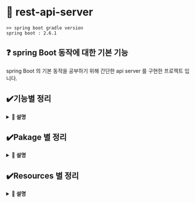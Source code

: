 # 📃 rest-api-server
```
>> spring boot gradle version
spring boot : 2.6.1
```
## ❓ spring Boot 동작에 대한 기본 기능
spring Boot 의 기본 동작을 공부하기 위해 간단한 api server 를 구현한 프로젝트 입니다.

## ✔️기능별 정리
<details close>
<summary markdown="span"><b> 📌 설명</b></summary>
<div markdown="1">

### 1. vault
- `/api/v1/vault` 요청 시 vault 서버에 있는 계정 정보를 전달한다.

### 2. postMapping
- DB insert
  + `/api/v2/Method/TableName/?timeout=1 -d "{"userId":"사용자Id","userPw":"사용자Pw","userName":"사용자Name"}"/`
  + 요청 시 서버에 해당 body 정보를 저장한다.

</div>
</details>


## ✔️Pakage 별 정리
<details close>
<summary markdown="span"><b> 📌 설명</b></summary>
<div markdown="1">

### 1. utils
- 기본 기능을 제공하는 부속 기능 및 유틸 모음

### 2. configuration
- Spring 설정이 있는 pkg

### 3. controller
- 요청을 전담하는 컨트롤러 모음

### 4. maria
#### 4-1. mapper
- Mybatis 매핑 xml에 기재된 sql를 호출하기 위한 인터페이스 모음
#### 4-2. vo
- DB에서 조회한 정보등이 있는 vo 모음

### 5. service
- 비즈니스 로직 수행 서비스 모음

### 6. global
- Instance 및 Object 모음

</div>
</details>

## ✔️Resources 별 정리
<details close>
<summary markdown="span"><b> 📌 설명</b></summary>
<div markdown="1">

### 1. query
- mapper 에서 사용할 sql 모음

### 2. static
- content 파일 모음 (css, js)

### 3. templates
- thymeleaf 파일 모음

</div>
</details>

